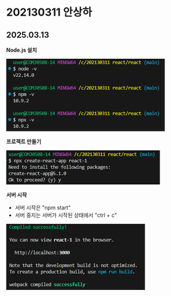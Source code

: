 # 202130311 안상하  

## 2025.03.13

**Node.js 설치**

![alt text](image/image1.png)

**프로젝트 만들기**

![alt text](image/image2.png)

**서버 시작**
* 서버 시작은 "npm start"
* 서버 중지는 서버가 시작된 상태에서 "ctrl + c"

![alt text](image/image3.png)